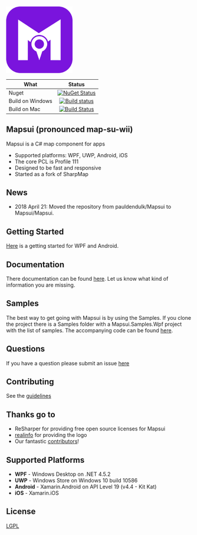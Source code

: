 <p align="left"><img src="logo/png/icon.png" alt="Mapsui" height="180px"></p>

| What  | Status  | 
| ------------- |:-------------:|
| Nuget   | [![NuGet Status](http://img.shields.io/nuget/v/Mapsui.svg?style=flat)](https://www.nuget.org/packages/Mapsui/) |
| Build on Windows    | [![Build status](https://ci.appveyor.com/api/projects/status/p20w43qv4ixkkftp?svg=true)](https://ci.appveyor.com/project/pauldendulk/mapsui) |
| Build on Mac | [![Build Status](https://www.bitrise.io/app/119dabd1302841a1/status.svg?token=KH9mbi7R6uLBz0iUZjbvJw&branch=master)](https://www.bitrise.io/app/119dabd1302841a1) |

## Mapsui (pronounced map-su-wii)

Mapsui is a C# map component for apps

- Supported platforms: WPF, UWP, Android, iOS
- The core PCL is Profile 111
- Designed to be fast and responsive
- Started as a fork of SharpMap

## News
- 2018 April 21: Moved the repository from pauldendulk/Mapsui to Mapsui/Mapsui. 

## Getting Started
[Here](http://mapsui.github.io/Mapsui/documentation/Getting-Started-with-Mapsui.html) is a getting started for WPF and Android.

## Documentation
There documentation can be found [here](http://mapsui.github.io/Mapsui). Let us know what kind of information you are missing.

## Samples
The best way to get going with Mapsui is by using the Samples. If you clone the project there is a Samples folder with a Mapsui.Samples.Wpf project with the list of samples. The accompanying code can be found [here](https://github.com/Mapsui/Mapsui/tree/master/Samples/Mapsui.Samples.Common/Maps).

## Questions
If you have a question please submit an issue [here](https://github.com/mapsui/Mapsui/issues)

## Contributing
See the [guidelines](CONTRIBUTING.md)

## Thanks go to
- ReSharper for providing free open source licenses for Mapsui
- [realinfo](https://github.com/reallinfo) for providing the logo
- Our fantastic [contributors](https://github.com/Mapsui/Mapsui/graphs/contributors)!

## Supported Platforms

- **WPF** - Windows Desktop on .NET 4.5.2
- **UWP** - Windows Store on Windows 10 build 10586
- **Android** - Xamarin.Android on API Level 19 (v4.4 - Kit Kat)
- **iOS** - Xamarin.iOS

## License 

[LGPL](https://raw.githubusercontent.com/mapsui/Mapsui/master/LICENSE.md)
